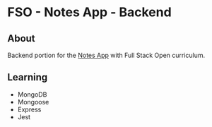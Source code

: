 # FSO - Notes App - Backend

## About
Backend portion for the <a href="https://github.com/thejoshyee/fullstackopen-2022/tree/main/notes-app">Notes App</a> with Full Stack Open curriculum. 

## Learning
  - MongoDB
  - Mongoose
  - Express
  - Jest
